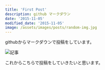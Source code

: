 ```yaml
---
title: 'First Post'
description: github マークダウン
date: '2015-11-05'
modified_date: '2015-11-05'
image: /assets/images/posts/random-img.jpg
---
```


githubからマークダウンで投稿をしています。

![記事](@@baseUrl@@/assets/images/posts/pen-small.jpg)

これからこちらで投稿をしていきたいと思います。
